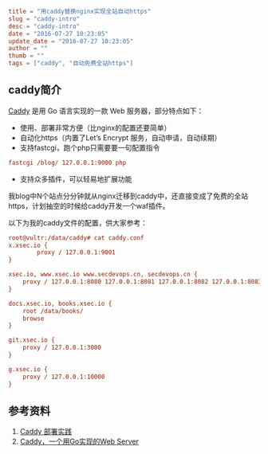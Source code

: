 ```toml
title = "用caddy替换nginx实现全站自动https"
slug = "caddy-intro"
desc = "caddy-intro"
date = "2016-07-27 10:23:05"
update_date = "2016-07-27 10:23:05"
author = ""
thumb = ""
tags = ["caddy", "自动免费全站https"]
```

## caddy简介

[Caddy](https://caddyserver.com) 是用 Go 语言实现的一款 Web 服务器，部分特点如下：

- 使用、部署非常方便（比nginx的配置还要简单）
- 自动化https（内置了Let’s Encrypt 服务，自动申请，自动续期）
- 支持fastcgi，跑个php只需要要一句配置指令

```ini
fastcgi /blog/ 127.0.0.1:9000 php
```

- 支持众多插件，可以轻易地扩展功能

我blog中N个站点分分钟就从nginx迁移到caddy中，还直接变成了免费的全站https，计划抽空的时候给caddy开发一个waf插件。
<!--more-->

以下为我的caddy文件的配置，供大家参考：

```ini
root@vultr:/data/caddy# cat caddy.conf 
x.xsec.io {
        proxy / 127.0.0.1:9001
}

xsec.io, www.xsec.io www.secdevops.cn, secdevops.cn {
    proxy / 127.0.0.1:8080 127.0.0.1:8081 127.0.0.1:8082 127.0.0.1:8083 127.0.0.1:8084 127.0.0.1:8085 127.0.0.1:8086 127.0.0.1:8087 127.0.0.1:8088 127.0.0.1:8089
}

docs.xsec.io, books.xsec.io {
    root /data/books/
    browse
}

git.xsec.io {
    proxy / 127.0.0.1:3000
}

g.xsec.io {
    proxy / 127.0.0.1:10000
}

```

## 参考资料
1. [Caddy 部署实践](https://wuwen.org/2015/11/13/caddy-in-action.html)
1. [Caddy，一个用Go实现的Web Server](http://tonybai.com/2015/06/04/caddy-a-web-server-in-go/)